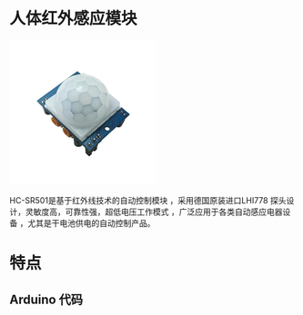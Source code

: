 # 人体红外感应模块

![](/assets/renti.png)

HC-SR501是基于红外线技术的自动控制模块 ，采用德国原装进口LHI778 探头设计，灵敏度高，可靠性强，超低电压工作模式 ，广泛应用于各类自动感应电器设备 ，尤其是干电池供电的自动控制产品。

# 特点

## Arduino 代码



